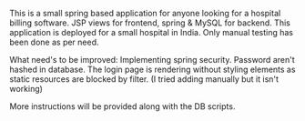 This is a small spring based application for anyone looking for a hospital billing software.
JSP views for frontend, spring & MySQL for backend.
This application is deployed for a small hospital in India.
Only manual testing has been done as per need.

What need's to be improved:
Implementing spring security.
Password aren't hashed in database.
The login page is rendering without styling elements as static resources are blocked by filter. 
(I tried adding manually but it isn't working)

More instructions will be provided along with the DB scripts.
